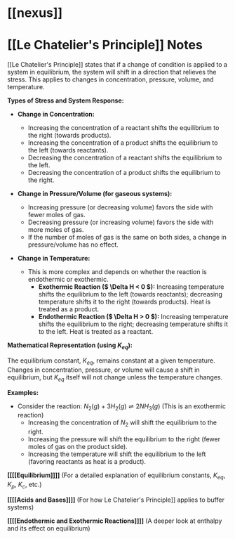 # [[nexus]]
# [[Le Chatelier's Principle]] Notes

[[Le Chatelier's Principle]] states that if a change of condition is applied to a system in equilibrium, the system will shift in a direction that relieves the stress.  This applies to changes in concentration, pressure, volume, and temperature.

**Types of Stress and System Response:**

* **Change in Concentration:**
    * Increasing the concentration of a reactant shifts the equilibrium to the right (towards products).
    * Increasing the concentration of a product shifts the equilibrium to the left (towards reactants).
    * Decreasing the concentration of a reactant shifts the equilibrium to the left.
    * Decreasing the concentration of a product shifts the equilibrium to the right.

* **Change in Pressure/Volume (for gaseous systems):**
    * Increasing pressure (or decreasing volume) favors the side with fewer moles of gas.
    * Decreasing pressure (or increasing volume) favors the side with more moles of gas.  
    * If the number of moles of gas is the same on both sides, a change in pressure/volume has no effect.

* **Change in Temperature:**
    * This is more complex and depends on whether the reaction is endothermic or exothermic.
        * **Exothermic Reaction ($ \Delta H < 0 $):**  Increasing temperature shifts the equilibrium to the left (towards reactants); decreasing temperature shifts it to the right (towards products).  Heat is treated as a product.
        * **Endothermic Reaction ($ \Delta H > 0 $):** Increasing temperature shifts the equilibrium to the right; decreasing temperature shifts it to the left. Heat is treated as a reactant.

**Mathematical Representation (using $K_{eq}$):**

The equilibrium constant, $K_{eq}$, remains constant at a given temperature.  Changes in concentration, pressure, or volume will cause a shift in equilibrium, but $K_{eq}$ itself will not change unless the temperature changes.


**Examples:**

* Consider the reaction:  $N_2(g) + 3H_2(g) \rightleftharpoons 2NH_3(g)$  (This is an exothermic reaction)
    * Increasing the concentration of $N_2$ will shift the equilibrium to the right.
    * Increasing the pressure will shift the equilibrium to the right (fewer moles of gas on the product side).
    * Increasing the temperature will shift the equilibrium to the left (favoring reactants as heat is a product).


**[[[[Equilibrium]]]]**  (For a detailed explanation of equilibrium constants, $K_{eq}$, $K_p$, $K_c$, etc.)

**[[[[Acids and Bases]]]]** (For how Le Chatelier's Principle]] applies to buffer systems)

**[[[[Endothermic and Exothermic Reactions]]]]** (A deeper look at enthalpy and its effect on equilibrium)

